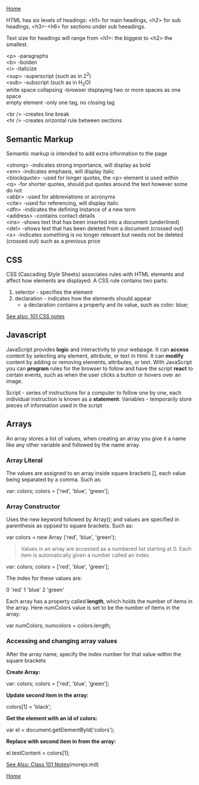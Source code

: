 
[Home](README.md)

HTML has six levels of headings: \<h1> for main headings, \<h2> for sub headings, \<h3>-\<h6> for sections under sub heeadings.  

Text size for headings will range from \<h1>: the biggest to \<h2> the smallest.

\<p> -paragraphs  
\<b> -bolden  
\<i> -italicize  
\<sup> -superscript (such as in 2<sup>2</sup>)  
\<sub> -subscript (such as in H<sub>2</sub>O)  
white space collapsing -browser displaying two or more spaces as one space  
empty element -only one tag, no closing tag  

\<br /> -creates line break  
\<hr /> -creates orizontal rule between sections  

## Semantic Markup

Semantic markup is intended to add extra information to the page  

\<strong> -indicates strong importance, will display as bold  
\<em> -indicates emphasis, will display italic  
\<blockquote> -used for longer quotes, the \<p> element is used within  
\<q> -for shorter quotes, should put quotes around the text however some do not  
\<abbr> -used for abbreviations or acronyms  
\<cite> -used for referencing, will display italic  
\<dfn> -indicates the defining instance of a new term  
\<address> -contains contact details  
\<ins> -shows text that has been inserted into a document (underlined)  
\<del> -shows text that has been deleted from a document (crossed out)  
\<s> -indicates something is no longer relevant but needs not be deleted (crossed out) such as a previous price  

## CSS

CSS (Cascading Style Sheets) associates rules with HTML elements and affect how elements are displayed. A CSS rule contains two parts:  
1. selector - specifies the element
1. declaration - indicates how the elements should appear
    - a declaration contains a property and its value, such as color: blue;

[See also: 101 CSS notes](css.md)

## Javascript

JavaScript provides **logic** and interactivity to your webpage. It can **access** content by selecting any element, attribute, or text in html. It can **modify** content by adding or removing elements, attributes, or text. With JavaScript you can **program** rules for the browser to follow and have the script **react** to certain events, such as when the user clicks a button or hovers over an image.

Script - series of instructions for a computer to follow one by one, each individual instruction is known as a **statement**.
Variables - temporarily store pieces of information used in the script

## Arrays

 An array stores a list of values, when creating an array you give it a name like any other variable and followed by the name array. 

### Array Literal
The values are assigned to an array inside square brackets [], each value being separated by a comma. Such as:  

var: colors;
colors = ['red', 'blue', 'green'];

### Array Constructor
Uses the new keyword followed by Array(); and values are specified in parenthesis as oppsed to square brackets. Such as:  

var colors = new Array ('red', 'blue', 'green');

> Values in an array are accessed as a numbered list starting at 0. Each item is automatically given a number called an index.  

var: colors;
colors = ['red', 'blue', 'green'];  

The index for these values are:  

0 'red'
1 'blue'
2 'green'

Each array has a property called **length**, which holds the number of items in the array. Here numColors value is set to be the number of items in the array:   

var numColors;
numcolors = colors.length;

### Accessing and changing array values

After the array name, specify the index number for that value within the square brackets  

**Create Array:**  

var: colors;
colors = ['red', 'blue', 'green'];  

**Update second item in the array:**  

colors\[1] = 'black';

**Get the element with an id of colors:**  

var el = document.getElementById('colors');  

**Replace with second item in from the array:**  

el.textContent = colors\[1];

[See Also: Class 101 Notes](javascript.md)(morejs.md)

[Home](README.md)

